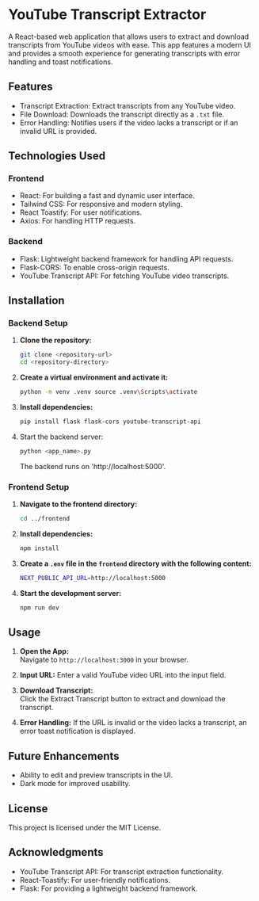 # YouTube Transcript Extractor

A React-based web application that allows users to extract and download transcripts from YouTube videos with ease. This app features a modern UI and provides a smooth experience for generating transcripts with error handling and toast notifications.

## Features

*   Transcript Extraction: Extract transcripts from any YouTube video.
*   File Download: Downloads the transcript directly as a `.txt` file.
*   Error Handling: Notifies users if the video lacks a transcript or if an invalid URL is provided.

## Technologies Used

### Frontend

*   React: For building a fast and dynamic user interface.
*   Tailwind CSS: For responsive and modern styling.
*   React Toastify: For user notifications.
*   Axios: For handling HTTP requests.

### Backend

*   Flask: Lightweight backend framework for handling API requests.
*   Flask-CORS: To enable cross-origin requests.
*   YouTube Transcript API: For fetching YouTube video transcripts.

## Installation

### Backend Setup

1.  **Clone the repository:**

    ```bash
    git clone <repository-url>
    cd <repository-directory>
    ```

2.  **Create a virtual environment and activate it:**

    ```bash
    python -m venv .venv source .venv\Scripts\activate
    ```

3.  **Install dependencies:**

    ```bash
    pip install flask flask-cors youtube-transcript-api
    ```

4.  Start the backend server:

    ```bash
    python <app_name>.py
    ```
    The backend runs on 'http://localhost:5000'.

### Frontend Setup

1.  **Navigate to the frontend directory:**

    ```bash
    cd ../frontend
    ```

2.  **Install dependencies:**

    ```bash
    npm install
    ```

3.  **Create a `.env` file in the `frontend` directory with the following content:**

    ```bash
    NEXT_PUBLIC_API_URL=http://localhost:5000
    ```

4.  **Start the development server:**

    ```bash
    npm run dev
    ```

## Usage

1.  **Open the App:**  
    Navigate to `http://localhost:3000` in your browser.

2.  **Input URL:** 
    Enter a valid YouTube video URL into the input field.

3.  **Download Transcript:**  
    Click the Extract Transcript button to extract and download the transcript.

4.  **Error Handling:**
    If the URL is invalid or the video lacks a transcript, an error toast notification is displayed.

## Future Enhancements

*   Ability to edit and preview transcripts in the UI.
*   Dark mode for improved usability.

## License

This project is licensed under the MIT License.

## Acknowledgments

*   YouTube Transcript API: For transcript extraction functionality.
*   React-Toastify: For user-friendly notifications.
*   Flask: For providing a lightweight backend framework.